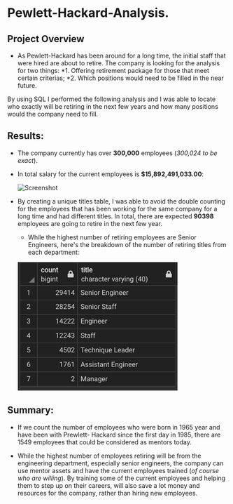 # Pewlett-Hackard-Analysis.



## Project Overview

- As Pewlett-Hackard has been around for a long time, the initial staff that were hired are about to retire. The company is looking for the analysis for two things:
 *1. Offering retirement package for those that meet certain criterias;
 *2. Which positions would need to be filled in the near future. 

By using SQL I performed the following analysis and I was able to locate who exactly will be retiring in the next few years and how many positions would the company need to fill. 


## Results:

- The company currently has over **300,000** employees (_300,024 to be exact_). 

- In total salary for the current employees is **$15,892,491,033.00**:

     ![Screenshot](/images/total_salaries.png.png?raw=true "Total Salaries")

- By creating a unique titles table, I was able to avoid the double counting for the employees that has been working for the same company for a long time and had different titles. In total, there are expected **90398** employees are going to retire in the next few year. 

    - While the highest number of retiring employees are Senior Engineers, here's the breakdown of the number of retiring titles from each department:
    
    ![Screenshot](/images/retiring_titles.png?raw=true "Retiring titles")



## Summary:

- If we count the number of employees who were born in 1965 year and have been with Prewlett- Hackard since the first day in 1985, there are 1549 employees that could be considered as mentors today. 

- While the highest number of employees retiring will be from the engineering department, especially senior engineers, the company can use mentor assets and have the current employees trained (_of course who are willing_). By training some of the current employees and helping them to step up on their careers, will also save a lot money and resources for the company, rather than hiring new employees.

